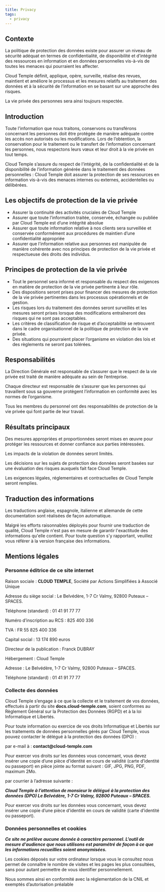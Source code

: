 ```yaml
---
title: Privacy
tags:
  - privacy
---
```


## Contexte

La politique de protection des données existe pour assurer un niveau de sécurité adéquat en termes de confidentialité, de disponibilité et d’intégrité des ressources en information et en données personnelles vis-à-vis de toutes les menaces qui pourraient les affecter. 

Cloud Temple définit, applique, opère, surveille, réalise des revues, maintient et améliore le processus et les mesures relatifs au traitement des données et à la sécurité de l’information en se basant sur une approche des risques.

La vie privée des personnes sera ainsi toujours respectée.


## Introduction

Toute l’information que nous traitons, conservons ou transférons concernant les personnes doit être protégée de manière adéquate contre les accès non autorisés ou les modifications. Lors de l’obtention, la conservation pour le traitement ou le transfert de l’information concernant les personnes, nous respectons leurs vœux et leur droit à la vie privée en tout temps.

Cloud Temple s’assure du respect de l’intégrité, de la confidentialité et de la disponibilité de l’information générée dans le traitement des données personnelles : Cloud Temple doit assurer la protection de ses ressources en information vis-à-vis des menaces internes ou externes, accidentelles ou délibérées.

## Les objectifs de protection de la vie privée
- Assurer la continuité des activités cruciales de Cloud Temple
- Assurer que toute l’information traitée, conservée, échangée ou publiée par Cloud Temple est d’une intégrité absolue
- Assurer que toute information relative à nos clients sera surveillée et conservée conformément aux procédures de maintien d’une confidentialité appropriée
- Assurer que l’information relative aux personnes est manipulée de manière cohérente avec nos principes de protection de la vie privée et respectueuse des droits des individus.

## Principes de protection de la vie privée
- Tout le personnel sera informé et responsable du respect des exigences en matière de protection de la vie privée pertinente à leur rôle.
- Des dispositions seront prises pour financer des mesures de protection de la vie privée pertinentes dans les processus opérationnels et de gestion.
- Les risques lors du traitement des données seront surveillés et les mesures seront prises lorsque des modifications entraîneront des risques qui ne sont pas acceptables.
- Les critères de classification de risque et d’acceptabilité se retrouvent dans le cadre organisationnel de la politique de protection de la vie privée.
- Des situations qui pourraient placer l’organisme en violation des lois et des règlements ne seront pas tolérées.

## Responsabilités

La Direction Générale est responsable de s’assurer que le respect de la vie privée est traité de manière adéquate au sein de l’entreprise.

Chaque directeur est responsable de s’assurer que les personnes qui travaillent sous sa gouverne protègent l’information en conformité avec les normes de l’organisme.

Tous les membres du personnel ont des responsabilités de protection de la vie privée qui font partie de leur travail.

## Résultats principaux

Des mesures appropriées et proportionnées seront mises en œuvre pour protéger les ressources et donner confiance aux parties intéressées.

Les impacts de la violation de données seront limités.

Les décisions sur les sujets de protection des données seront basées sur une évaluation des risques auxquels fait face Cloud Temple.

Les exigences légales, réglementaires et contractuelles de Cloud Temple seront remplies.

## Traduction des informations

Les traductions anglaise, espagnole, italienne et allemande de cette documentation sont réalisées de façon automatique. 

Malgré les efforts raisonnables déployés pour fournir une traduction de qualité, Cloud Temple n'est pas en mesure de garantir l'exactitude des informations qu'elle contient. 
Pour toute question s'y rapportant, veuillez vous référer à la version française des informations.

## Mentions légales

### Personne éditrice de ce site internet
Raison sociale : __CLOUD TEMPLE__, Société par Actions Simplifiées à Associé Unique

Adresse du siège social : Le Belvédère, 1-7 Cr Valmy, 92800 Puteaux – SPACES.

Téléphone (standard) : 01 41 91 77 77

Numéro d’inscription au RCS : 825 400 336

TVA : FR 55 825 400 336

Capital social : 13 174 890 euros

Directeur de la publication : Franck DUBRAY

Hébergement : Cloud Temple

Adresse : Le Belvédère, 1-7 Cr Valmy, 92800 Puteaux – SPACES.

Téléphone (standard) : 01 41 91 77 77

### Collecte des données
Cloud Temple s’engage à ce que la collecte et le traitement de vos données, effectués à partir du site __docs.cloud-temple.com__, 
soient conformes au Règlement Général sur la Protection des Données (RGPD) et à la loi Informatique et Libertés. 

Pour toute information ou exercice de vos droits Informatique et Libertés sur les traitements de données personnelles 
gérés par Cloud Temple, vous pouvez contacter le délégué à la protection des données (DPO) :

par e-mail à : __contact@cloud-temple.com__

Pour exercer vos droits sur les données vous concernant, vous devez insérer une copie d’une pièce d’identité en cours de validité (carte d’identité ou passeport) en pièce jointe au format suivant : GIF, JPG, PNG, PDF, maximum 2Mo.

par courrier à l’adresse suivante :

*__Cloud Temple à l’attention de monsieur le délégué à la protection des données (DPO) Le Belvédère, 1-7 Cr Valmy, 92800 Puteaux – SPACES.__*

Pour exercer vos droits sur les données vous concernant, vous devez insérer une copie d’une pièce d’identité en cours de validité (carte d’identité ou passeport).

### Données personnelles et cookies
___Ce site ne prélève aucune donnée à caractère personnel. L’outil de mesure d’audience que nous utilisons est paramétré 
de façon à ce que les informations recueillies soient anonymisées.___

Les cookies déposés sur votre ordinateur lorsque vous le consultez nous permet de connaître le nombre de visites et les pages les plus consultées, 
sans pour autant permettre de vous identifier personnellement.

Nous sommes ainsi en conformité avec la réglementation de la CNIL et exemptés d’autorisation préalable
